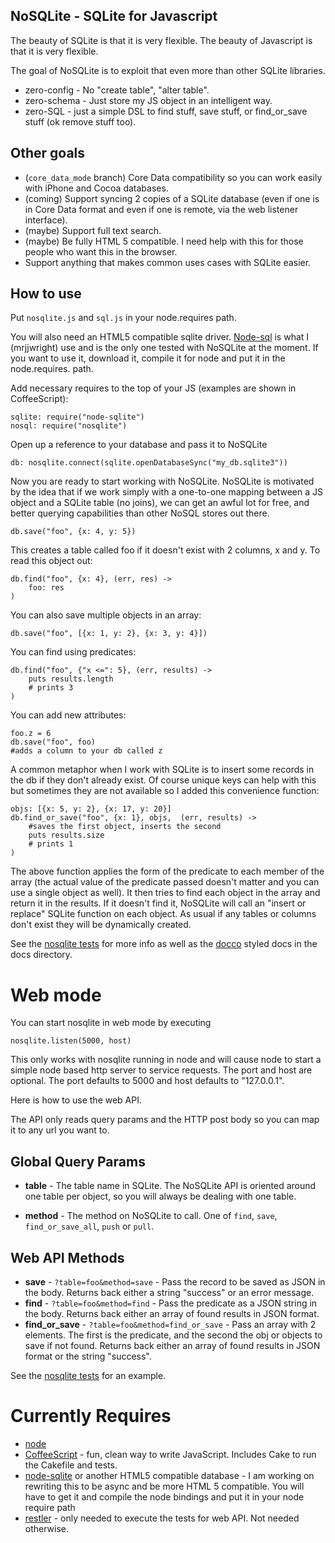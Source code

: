 NoSQLite - SQLite for Javascript
-------------------------------

The beauty of SQLite is that it is very flexible.  The beauty of Javascript is that it is very flexible.

The goal of NoSQLite is to exploit that even more than other SQLite libraries.

* zero-config - No "create table", "alter table".
* zero-schema - Just store my JS object in an intelligent way.
* zero-SQL - just a simple DSL to find stuff, save stuff, or find_or_save stuff (ok remove stuff too).

Other goals
---------------

* (`core_data_mode` branch) Core Data compatibility so you can work easily with iPhone and Cocoa databases.
* (coming) Support syncing 2 copies of a SQLite database (even if one is in Core Data format and even if one is remote, via the web listener interface).
* (maybe) Support full text search.
* (maybe) Be fully HTML 5 compatible.  I need help with this for those people who want this in the browser.
* Support anything that makes common uses cases with SQLite easier.

How to use
-------------------

Put `nosqlite.js` and `sql.js` in your node.requires path. 

You will also need an HTML5 compatible sqlite driver.  [Node-sql](http://github.com/mrjjwright/node-sqlite) is what I (mrjjwright) use and is the only one tested with NoSQLite at the moment.  If you want to use it, download it, compile it for node and put it in the node.requires. path.

Add necessary requires to the top of your JS (examples are shown in CoffeeScript):
	
	sqlite: require("node-sqlite")
	nosql: require("nosqlite")

Open up a reference to your database and pass it to NoSQLite
	
	db: nosqlite.connect(sqlite.openDatabaseSync("my_db.sqlite3"))

Now you are ready to start working with NoSQLite.  NoSQLite is motivated by the idea that if we work simply with a one-to-one mapping between a JS object and a SQLite table (no joins), we can get an awful lot for free, and better querying capabilities than other NoSQL stores out there.

	db.save("foo", {x: 4, y: 5})
	
This creates a table called foo if it doesn't exist with 2 columns, x and y.  To read this object out:

	db.find("foo", {x: 4}, (err, res) ->
		foo: res
	)
	
You can also save multiple objects in an array:

	db.save("foo", [{x: 1, y: 2}, {x: 3, y: 4}])
	
You can find using predicates:

	db.find("foo", {"x <=": 5}, (err, results) ->
		puts results.length
		# prints 3
	)
	
You can add new attributes:
	
	foo.z = 6
	db.save("foo", foo)
	#adds a column to your db called z
	
A common metaphor when I work with SQLite is to insert some records in the db if they don't already exist.  Of course unique keys can help with this but sometimes they are not available so I added this convenience function:

	objs: [{x: 5, y: 2}, {x: 17, y: 20}]
	db.find_or_save("foo", {x: 1}, objs,  (err, results) ->
		#saves the first object, inserts the second
		puts results.size
		# prints 1
	)
	
The above function applies the form of the predicate to each member of the array (the actual value of the predicate passed doesn't matter and you can use a single object as well).  It then tries to find each object in the array and return it in the results.  If it doesn't find it, NoSQLite will call an "insert or replace" SQLite function on each object.  As usual if any tables or columns don't exist they will be dynamically created.

	
See the [nosqlite tests](http://github.com/mrjjwright/NoSQLite/blob/master/test/test_nosqlite.coffee) for more info as well as the [docco](http://jashkenas.github.com/docco/) styled docs in the docs directory. 

Web mode
========================

You can start nosqlite in web mode by executing

    nosqlite.listen(5000, host)

This only works with nosqlite running in node and will cause node to start a simple node based http server to service requests.   The port and host are optional.  The port defaults to 5000 and host defaults to "127.0.0.1".  

Here is how to use the web API.

The API only reads query params and the HTTP post body so you can map it to any url you want to.

Global Query Params
-----------------------

* __table__ - The table name in SQLite.  The NoSQLite API is oriented around one table per object, so you will always be dealing with one table.

* __method__ - The method on NoSQLite to call.  One of `find`, `save`, `find_or_save_all`,  `push` or `pull`. 


Web API Methods
-----------------------

* __save__ - `?table=foo&method=save` - Pass the record to be saved as JSON in the body.  Returns back either a string "success" or an error message.
* __find__ - `?table=foo&method=find` - Pass the predicate as a JSON string in the body.  Returns back either an array of found results in JSON format.
* __find_or_save__ - `?table=foo&method=find_or_save` - Pass an array with 2 elements.  The first is the predicate, and the second the obj or objects to save if not found.  Returns back either an array of found results in JSON format or the string "success".

See the [nosqlite tests](http://github.com/mrjjwright/NoSQLite/blob/master/test/test_nosqlite.coffee) for an example.

Currently Requires
========================

* [node](http://nodejs.org)
* [CoffeeScript](http://jashkenas.github.com/coffee-script/) - fun, clean way to write JavaScript.  Includes Cake to run the Cakefile and tests.
* [node-sqlite](http://github.com/grumdrig/node-sqlite) or another HTML5 compatible database -  I am working on rewriting this to be async and be more HTML 5 compatible.  You will have to get it and compile the node bindings and put it in your node require path
* [restler](http://github.com/danwrong/restler) - only needed to execute the tests for web API.  Not needed otherwise.
